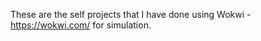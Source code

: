 These are the self projects that I have done using Wokwi - https://wokwi.com/ for simulation. 






